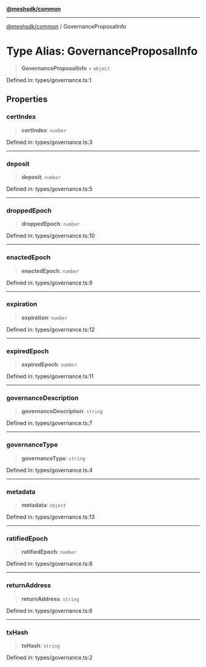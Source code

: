 [**@meshsdk/common**](../README.md)

***

[@meshsdk/common](../globals.md) / GovernanceProposalInfo

# Type Alias: GovernanceProposalInfo

> **GovernanceProposalInfo** = `object`

Defined in: types/governance.ts:1

## Properties

### certIndex

> **certIndex**: `number`

Defined in: types/governance.ts:3

***

### deposit

> **deposit**: `number`

Defined in: types/governance.ts:5

***

### droppedEpoch

> **droppedEpoch**: `number`

Defined in: types/governance.ts:10

***

### enactedEpoch

> **enactedEpoch**: `number`

Defined in: types/governance.ts:9

***

### expiration

> **expiration**: `number`

Defined in: types/governance.ts:12

***

### expiredEpoch

> **expiredEpoch**: `number`

Defined in: types/governance.ts:11

***

### governanceDescription

> **governanceDescription**: `string`

Defined in: types/governance.ts:7

***

### governanceType

> **governanceType**: `string`

Defined in: types/governance.ts:4

***

### metadata

> **metadata**: `object`

Defined in: types/governance.ts:13

***

### ratifiedEpoch

> **ratifiedEpoch**: `number`

Defined in: types/governance.ts:8

***

### returnAddress

> **returnAddress**: `string`

Defined in: types/governance.ts:6

***

### txHash

> **txHash**: `string`

Defined in: types/governance.ts:2
